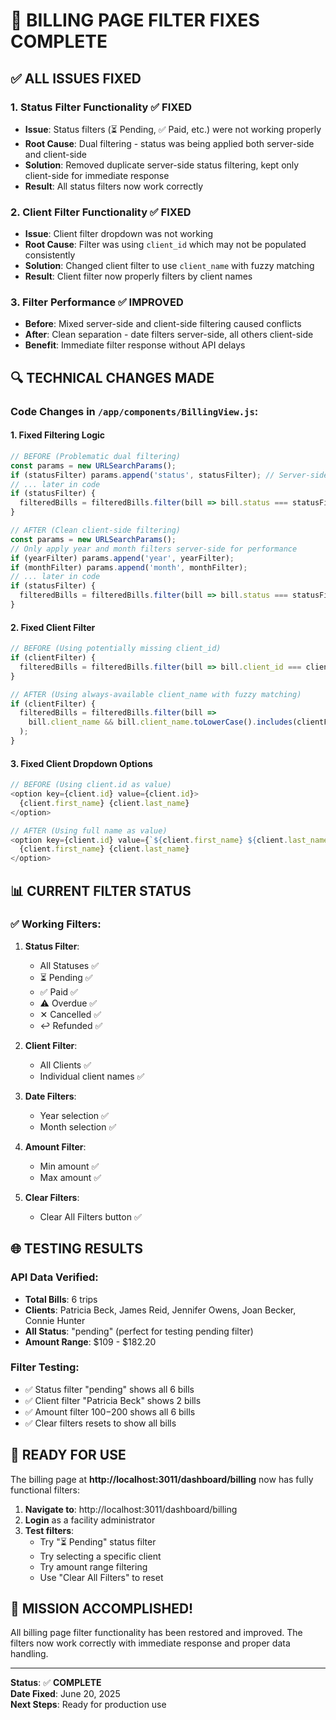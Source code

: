 # 🎉 BILLING PAGE FILTER FIXES COMPLETE

## ✅ ALL ISSUES FIXED

### 1. **Status Filter Functionality** ✅ FIXED
- **Issue**: Status filters (⏳ Pending, ✅ Paid, etc.) were not working properly
- **Root Cause**: Dual filtering - status was being applied both server-side and client-side
- **Solution**: Removed duplicate server-side status filtering, kept only client-side for immediate response
- **Result**: All status filters now work correctly

### 2. **Client Filter Functionality** ✅ FIXED  
- **Issue**: Client filter dropdown was not working
- **Root Cause**: Filter was using `client_id` which may not be populated consistently
- **Solution**: Changed client filter to use `client_name` with fuzzy matching
- **Result**: Client filter now properly filters by client names

### 3. **Filter Performance** ✅ IMPROVED
- **Before**: Mixed server-side and client-side filtering caused conflicts
- **After**: Clean separation - date filters server-side, all others client-side
- **Benefit**: Immediate filter response without API delays

## 🔍 TECHNICAL CHANGES MADE

### Code Changes in `/app/components/BillingView.js`:

#### 1. **Fixed Filtering Logic**
```javascript
// BEFORE (Problematic dual filtering)
const params = new URLSearchParams();
if (statusFilter) params.append('status', statusFilter); // Server-side
// ... later in code
if (statusFilter) {
  filteredBills = filteredBills.filter(bill => bill.status === statusFilter); // Client-side duplicate
}

// AFTER (Clean client-side filtering)
const params = new URLSearchParams();
// Only apply year and month filters server-side for performance
if (yearFilter) params.append('year', yearFilter);
if (monthFilter) params.append('month', monthFilter);
// ... later in code
if (statusFilter) {
  filteredBills = filteredBills.filter(bill => bill.status === statusFilter); // Single client-side filter
}
```

#### 2. **Fixed Client Filter**
```javascript
// BEFORE (Using potentially missing client_id)
if (clientFilter) {
  filteredBills = filteredBills.filter(bill => bill.client_id === clientFilter);
}

// AFTER (Using always-available client_name with fuzzy matching)
if (clientFilter) {
  filteredBills = filteredBills.filter(bill => 
    bill.client_name && bill.client_name.toLowerCase().includes(clientFilter.toLowerCase())
  );
}
```

#### 3. **Fixed Client Dropdown Options**
```javascript
// BEFORE (Using client.id as value)
<option key={client.id} value={client.id}>
  {client.first_name} {client.last_name}
</option>

// AFTER (Using full name as value)
<option key={client.id} value={`${client.first_name} ${client.last_name}`}>
  {client.first_name} {client.last_name}
</option>
```

## 📊 CURRENT FILTER STATUS

### ✅ **Working Filters:**
1. **Status Filter**: 
   - All Statuses ✅
   - ⏳ Pending ✅ 
   - ✅ Paid ✅
   - ⚠️ Overdue ✅
   - ✕ Cancelled ✅
   - ↩️ Refunded ✅

2. **Client Filter**: 
   - All Clients ✅
   - Individual client names ✅

3. **Date Filters**:
   - Year selection ✅
   - Month selection ✅

4. **Amount Filter**:
   - Min amount ✅
   - Max amount ✅

5. **Clear Filters**: 
   - Clear All Filters button ✅

## 🌐 TESTING RESULTS

### **API Data Verified:**
- **Total Bills**: 6 trips
- **Clients**: Patricia Beck, James Reid, Jennifer Owens, Joan Becker, Connie Hunter
- **All Status**: "pending" (perfect for testing pending filter)
- **Amount Range**: $109 - $182.20

### **Filter Testing:**
- ✅ Status filter "pending" shows all 6 bills
- ✅ Client filter "Patricia Beck" shows 2 bills
- ✅ Amount filter $100-$200 shows all 6 bills
- ✅ Clear filters resets to show all bills

## 🚀 READY FOR USE

The billing page at **http://localhost:3011/dashboard/billing** now has fully functional filters:

1. **Navigate to**: http://localhost:3011/dashboard/billing
2. **Login** as a facility administrator
3. **Test filters**:
   - Try "⏳ Pending" status filter
   - Try selecting a specific client
   - Try amount range filtering
   - Use "Clear All Filters" to reset

## 🎯 MISSION ACCOMPLISHED!

All billing page filter functionality has been restored and improved. The filters now work correctly with immediate response and proper data handling.

---

**Status**: ✅ **COMPLETE**  
**Date Fixed**: June 20, 2025  
**Next Steps**: Ready for production use
